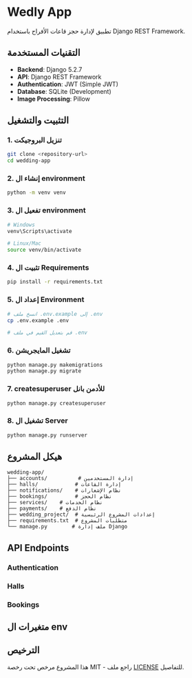 # Wedly App

تطبيق لإدارة حجز قاعات الأفراح باستخدام Django REST Framework.

## التقنيات المستخدمة

- **Backend**: Django 5.2.7
- **API**: Django REST Framework
- **Authentication**: JWT (Simple JWT)
- **Database**: SQLite (Development)
- **Image Processing**: Pillow

## التثبيت والتشغيل

### 1. تنزيل البروجيكت
```bash
git clone <repository-url>
cd wedding-app
```

### 2. إنشاء ال environment
```bash
python -m venv venv
```

### 3. تفعيل ال environment
```bash
# Windows
venv\Scripts\activate

# Linux/Mac
source venv/bin/activate
```

### 4. تثبيت ال Requirements
```bash
pip install -r requirements.txt
```

### 5. إعداد ال Environment
```bash
# انسخ ملف .env.example إلى .env
cp .env.example .env

# قم بتعديل القيم في ملف .env
```

### 6. تشغيل المايجريشن
```bash
python manage.py makemigrations
python manage.py migrate
```

### 7. createsuperuser للأدمن بانل
```bash
python manage.py createsuperuser
```

### 8. تشغيل ال Server
```bash
python manage.py runserver
```

## هيكل المشروع

```
wedding-app/
├── accounts/          # إدارة المستخدمين
├── halls/            # إدارة القاعات
├── notifications/    # نظام الإشعارات
├── bookings/         # نظام الحجز
├── services/    # نظام الخدمات
├── payments/    # نظام الدفع
├── wedding_project/  # إعدادات المشروع الرئيسية
├── requirements.txt  # متطلبات المشروع
└── manage.py        # ملف إدارة Django
```

## API Endpoints

### Authentication

### Halls

### Bookings

## متغيرات ال env



## الترخيص

هذا المشروع مرخص تحت رخصة MIT - راجع ملف [LICENSE](LICENSE) للتفاصيل.
